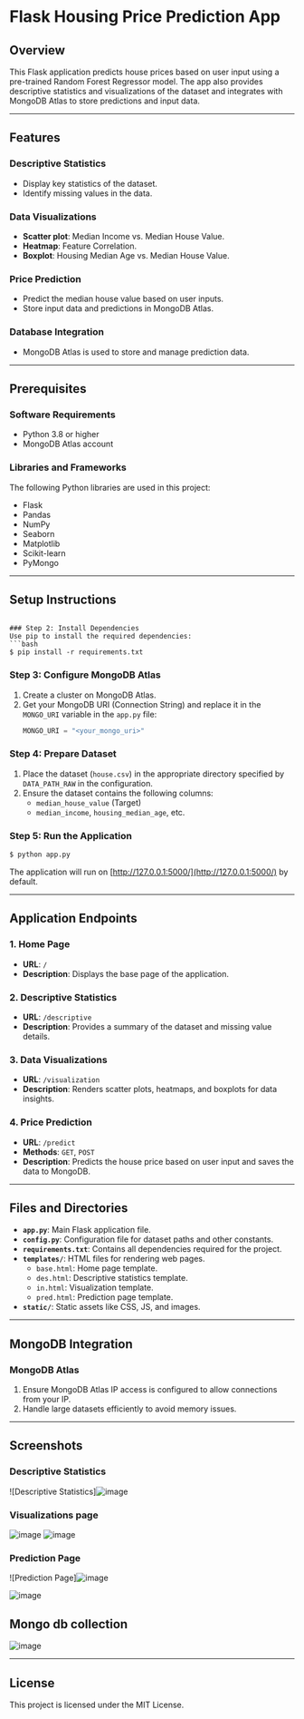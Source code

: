 # Flask Housing Price Prediction App

## Overview
This Flask application predicts house prices based on user input using a pre-trained Random Forest Regressor model. The app also provides descriptive statistics and visualizations of the dataset and integrates with MongoDB Atlas to store predictions and input data.

---

## Features

### Descriptive Statistics
- Display key statistics of the dataset.
- Identify missing values in the data.

### Data Visualizations
- **Scatter plot**: Median Income vs. Median House Value.
- **Heatmap**: Feature Correlation.
- **Boxplot**: Housing Median Age vs. Median House Value.

### Price Prediction
- Predict the median house value based on user inputs.
- Store input data and predictions in MongoDB Atlas.

### Database Integration
- MongoDB Atlas is used to store and manage prediction data.

---

## Prerequisites

### Software Requirements
- Python 3.8 or higher
- MongoDB Atlas account

### Libraries and Frameworks
The following Python libraries are used in this project:
- Flask
- Pandas
- NumPy
- Seaborn
- Matplotlib
- Scikit-learn
- PyMongo

---

## Setup Instructions


```

### Step 2: Install Dependencies
Use pip to install the required dependencies:
```bash
$ pip install -r requirements.txt
```

### Step 3: Configure MongoDB Atlas
1. Create a cluster on MongoDB Atlas.
2. Get your MongoDB URI (Connection String) and replace it in the `MONGO_URI` variable in the `app.py` file:
   ```python
   MONGO_URI = "<your_mongo_uri>"
   ```

### Step 4: Prepare Dataset
1. Place the dataset (`house.csv`) in the appropriate directory specified by `DATA_PATH_RAW` in the configuration.
2. Ensure the dataset contains the following columns:
   - `median_house_value` (Target)
   - `median_income`, `housing_median_age`, etc.

### Step 5: Run the Application
```bash
$ python app.py
```
The application will run on [http://127.0.0.1:5000/](http://127.0.0.1:5000/) by default.

---

## Application Endpoints

### 1. Home Page
- **URL**: `/`
- **Description**: Displays the base page of the application.

### 2. Descriptive Statistics
- **URL**: `/descriptive`
- **Description**: Provides a summary of the dataset and missing value details.

### 3. Data Visualizations
- **URL**: `/visualization`
- **Description**: Renders scatter plots, heatmaps, and boxplots for data insights.

### 4. Price Prediction
- **URL**: `/predict`
- **Methods**: `GET`, `POST`
- **Description**: Predicts the house price based on user input and saves the data to MongoDB.

---

## Files and Directories

- **`app.py`**: Main Flask application file.
- **`config.py`**: Configuration file for dataset paths and other constants.
- **`requirements.txt`**: Contains all dependencies required for the project.
- **`templates/`**: HTML files for rendering web pages.
  - `base.html`: Home page template.
  - `des.html`: Descriptive statistics template.
  - `in.html`: Visualization template.
  - `pred.html`: Prediction page template.
- **`static/`**: Static assets like CSS, JS, and images.

---

## MongoDB Integration

### MongoDB Atlas
1. Ensure MongoDB Atlas IP access is configured to allow connections from your IP.
2. Handle large datasets efficiently to avoid memory issues.

---

## Screenshots



### Descriptive Statistics
![Descriptive Statistics]![image](https://github.com/user-attachments/assets/cf1dd6dd-c42c-4d3f-8b4a-859591efc7d7)


### Visualizations page
![image](https://github.com/user-attachments/assets/cedfbfef-188c-4731-8665-1dd07ca598bd)
![image](https://github.com/user-attachments/assets/c315c023-478c-42ed-854d-acf0be11f63b)



### Prediction Page
![Prediction Page]![image](https://github.com/user-attachments/assets/d7ba3470-3593-4e4e-9a56-e466ab3d45e9)

![image](https://github.com/user-attachments/assets/bbcec1ec-8d98-4954-9ea2-31e3b2686d39)
## Mongo db collection
![image](https://github.com/user-attachments/assets/d68a3adf-70f8-4e54-9230-7cea42564fcd)

---

## License
This project is licensed under the MIT License.
